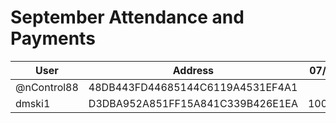 # September Attendance and Payments 



| User      | Address | 07/09 | 14/09 | 
|-----------| -------- | -------- |-------|
| @nControl88 | 48DB443FD44685144C6119A4531EF4A1	|  | 10000 | 
 |dmski1      | D3DBA952A851FF15A841C339B426E1EA| 10000 |10000| 